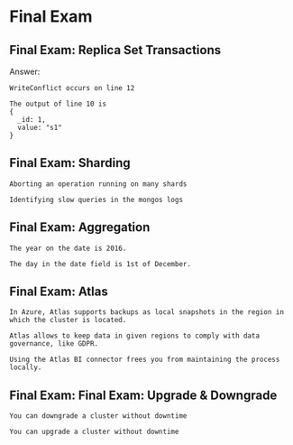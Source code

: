 # Final Exam
## Final Exam: Replica Set Transactions
Answer: 
```
WriteConflict occurs on line 12
```

```
The output of line 10 is
{
  _id: 1,
  value: "s1"
}
```


## Final Exam: Sharding
``` Aborting an operation running on many shards ``` 

``` Identifying slow queries in the mongos logs ```


## Final Exam: Aggregation
``` The year on the date is 2016. ```

``` The day in the date field is 1st of December. ```


## Final Exam: Atlas
``` In Azure, Atlas supports backups as local snapshots in the region in which the cluster is located. ```

``` Atlas allows to keep data in given regions to comply with data governance, like GDPR. ```

``` Using the Atlas BI connector frees you from maintaining the process locally. ```


## Final Exam: Final Exam: Upgrade & Downgrade
``` You can downgrade a cluster without downtime ```

``` You can upgrade a cluster without downtime ```